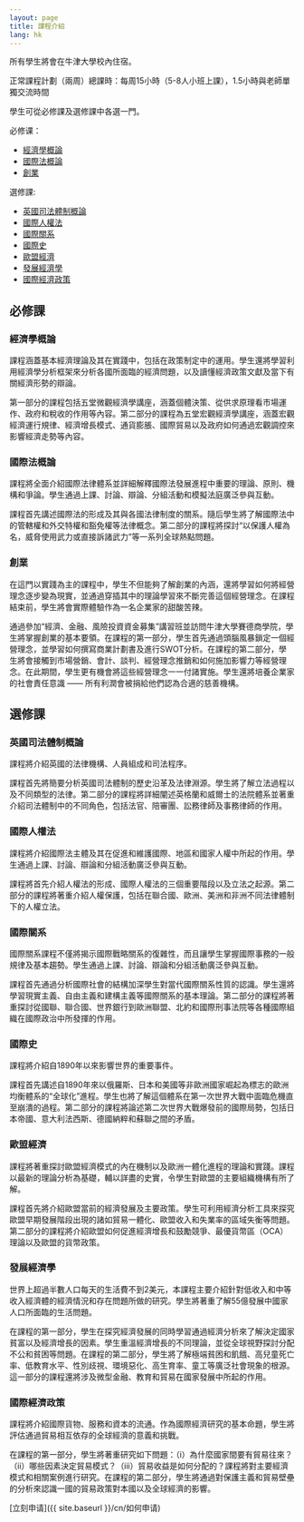 ```yaml
---
layout: page
title: 課程介紹
lang: hk
---
```


所有學生將會在牛津大學校內住宿。

正常課程計劃（兩周）總課時：每周15小時（5-8人小班上課），1.5小時與老師單獨交流時間

學生可從必修課及選修課中各選一門。

必修课：

 - [經濟學概論](#1)
 - [國際法概論](#2)
 - [創業](#3)

選修課:

 - [英國司法體制概論](#4)
 - [國際人權法](#5)
 - [國際關系](#6)
 - [國際史](#7)
 - [歐盟經濟](#8)
 - [發展經濟學](#9)
 - [國際經濟政策](#10)

## 必修課

### <a name="1">經濟學概論</a>

課程涵蓋基本經濟理論及其在實踐中，包括在政策制定中的運用。學生還將學習利用經濟學分析框架來分析各國所面臨的經濟問題，以及讀懂經濟政策文獻及當下有關經濟形勢的辯論。

第一部分的課程包括五堂微觀經濟學講座，涵蓋個體決策、從供求原理看市場運作、政府和稅收的作用等內容。第二部分的課程為五堂宏觀經濟學講座，涵蓋宏觀經濟運行規律、經濟增長模式、通貨膨脹、國際貿易以及政府如何通過宏觀調控來影響經濟走勢等內容。

### <a name="2">國際法概論</a>

課程將全面介紹國際法律體系並詳細解釋國際法發展進程中重要的理論、原則、機構和爭論。學生通過上課、討論、辯論、分組活動和模擬法庭廣泛參與互動。

課程首先講述國際法的形成及其與各國法律制度的關系。隨后學生將了解國際法中的管轄權和外交特權和豁免權等法律概念。第二部分的課程將探討“以保護人權為名，威脅使用武力或直接訴諸武力”等一系列全球熱點問題。

### <a name="3">創業</a>

在這門以實踐為主的課程中，學生不但能夠了解創業的內涵，還將學習如何將經營理念逐步變為現實，並通過穿插其中的理論學習來不斷完善這個經營理念。在課程結束前，學生將會實際體驗作為一名企業家的甜酸苦辣。

通過參加“經濟、金融、風險投資資金募集”講習班並訪問牛津大學賽德商學院，學生將掌握創業的基本要領。在課程的第一部分，學生首先通過頭腦風暴鎖定一個經營理念，並學習如何撰寫商業計劃書及進行SWOT分析。在課程的第二部分，學生將會接觸到市場營銷、會計、談判、經營理念推銷和如何施加影響力等經營理念。在此期間，學生更有機會將這些經營理念一一付諸實施。學生還將培養企業家的社會責任意識 —— 所有利潤會被捐給他們認為合適的慈善機構。

## 選修課

### <a name="4">英國司法體制概論</a>

課程將介紹英國的法律機構、人員組成和司法程序。

課程首先將簡要分析英國司法體制的歷史沿革及法律淵源。學生將了解立法過程以及不同類型的法律。第二部分的課程將詳細闡述英格蘭和威爾士的法院體系並著重介紹司法體制中的不同角色，包括法官、陪審團、訟務律師及事務律師的作用。

### <a name="5">國際人權法</a>

課程將介紹國際法主體及其在促進和維護國際、地區和國家人權中所起的作用。學生通過上課、討論、辯論和分組活動廣泛參與互動。

課程將首先介紹人權法的形成、國際人權法的三個重要階段以及立法之起源。第二部分的課程將著重介紹人權保護，包括在聯合國、歐洲、美洲和非洲不同法律體制下的人權立法。


### <a name="6">國際關系</a>

國際關系課程不僅將揭示國際戰略關系的復雜性，而且讓學生掌握國際事務的一般規律及基本趨勢。學生通過上課、討論、辯論和分組活動廣泛參與互動。

課程首先通過分析國際社會的結構加深學生對當代國際關系性質的認識。學生還將學習現實主義、自由主義和建構主義等國際關系的基本理論。第二部分的課程將著重探討從國聯、聯合國、世界銀行到歐洲聯盟、北約和國際刑事法院等各種國際組織在國際政治中所發揮的作用。

### <a name="7">國際史</a>

課程將介紹自1890年以來影響世界的重要事件。

課程首先講述自1890年來以俄羅斯、日本和美國等非歐洲國家崛起為標志的歐洲均衡體系的“全球化”進程。學生也將了解這個體系在第一次世界大戰中面臨危機直至崩潰的過程。第二部分的課程將論述第二次世界大戰爆發前的國際局勢，包括日本帝國、意大利法西斯、德國納粹和蘇聯之間的矛盾。


### <a name="8">歐盟經濟</a>

課程將著重探討歐盟經濟模式的內在機制以及歐洲一體化進程的理論和實踐。課程以最新的理論分析為基礎，輔以詳盡的史實，令學生對歐盟的主要組織機構有所了解。

課程首先將介紹歐盟當前的經濟發展及主要政策。學生可利用經濟分析工具來探究歐盟早期發展階段出現的諸如貿易一體化、歐盟收入和失業率的區域失衡等問題。第二部分的課程將介紹歐盟如何促進經濟增長和鼓勵競爭、最優貨幣區（OCA）理論以及歐盟的貨幣政策。


### <a name="9">發展經濟學</a>

世界上超過半數人口每天的生活費不到2美元，本課程主要介紹針對低收入和中等收入經濟體的經濟情況和存在問題所做的研究。學生將著重了解55億發展中國家人口所面臨的生活問題。

在課程的第一部分，學生在探究經濟發展的同時學習通過經濟分析來了解決定國家貧富以及經濟增長的因素。學生重溫經濟增長的不同理論，並從全球視野探討分配不公和貧困等問題。在課程的第二部分，學生將了解極端貧困和飢餓、高兒童死亡率、低教育水平、性別歧視、環境惡化、高生育率、童工等廣泛社會現象的根源。這一部分的課程還將涉及微型金融、教育和貿易在國家發展中所起的作用。


### <a name="10">國際經濟政策</a>

課程將介紹國際貨物、服務和資本的流通。作為國際經濟研究的基本命題，學生將評估通過貿易相互依存的全球經濟的意義和挑戰。

在課程的第一部分，學生將著重研究如下問題：（i）為什麼國家間要有貿易往來？（ii）哪些因素決定貿易模式？（iii）貿易收益是如何分配的？課程將對主要經濟模式和相關案例進行研究。在課程的第二部分，學生將通過對保護主義和貿易壁壘的分析來認識一國的貿易政策對本國以及全球經濟的影響。

[立刻申请]({{ site.baseurl }}/cn/如何申请)

